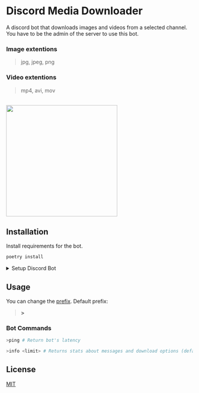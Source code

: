 # Discord Media Downloader

A discord bot that downloads images and videos from a selected channel. You have to be the admin of the server to use this bot.

### Image extentions

> jpg, jpeg, png

### Video extentions

> mp4, avi, mov

</br>

<img width="300" src="https://user-images.githubusercontent.com/73403802/134777697-00b300fe-0cea-4d65-9d38-f4702ce7e0ce.png" />

</br>

## Installation

Install requirements for the bot.

```sh
poetry install
```

<details><summary>Setup Discord Bot</summary>
<p>

1- You need to create discord application in here https://discord.com/developers/applications

2- Under `Bot` tab, add bot.

3- You can use this link for add bot to your server. Simply copy your Client ID in `OAuth2` tab and paste it into `YOUR_CLIENT_ID`

---

https://<span></span>discord.com/api/oauth2/authorize?client_id=`YOUR_CLIENT_ID`&permissions=68672&scope=bot

---

OR

You can munually select permisions.

In `OAuth2` tab, select `bot` for Scopes. Then, add bot permissions below.

- View Channels
- Send Messages
- Read Message History
- Add Reactions

</br>

4- Create a file named `.env` in the root folder of your project.

</br>

<img width="80%" src="https://user-images.githubusercontent.com/73403802/134777401-56463274-8f23-4988-a82e-4a7b1b9419e7.png" />

</br>
</br>

5- Copy your bot's TOKEN and save it in the `.env` file as shown below. (without quotes)

```
DISCORD_TOKEN=YOUR_TOKEN
```

</br>

</p>
</details>

## Usage

You can change the [prefix](https://github.com/kb1337/Discord-Media-Downloader/blob/8d71aeb105a5c6e50468c8f54b361dc97faba040/bot.py#L125). Default prefix:

> <strong>></strong>

### Bot Commands

```python
>ping # Return bot's latency
```

```python
>info <limit> # Returns stats about messages and download options (default limit 5) (administrator permission needed)
```

## License

[MIT](https://github.com/kb1337/Discord-Media-Downloader/blob/master/LICENSE)

